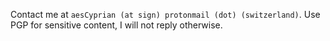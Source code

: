 Contact me at `aesCyprian (at sign) protonmail (dot) (switzerland)`. Use PGP for sensitive content, I will not reply otherwise.
